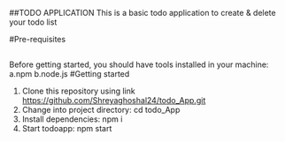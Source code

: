 ##TODO APPLICATION
This is a basic todo application to create & delete your todo list

#Pre-requisites
##
Before getting started, you should have tools installed in your machine:
 a.npm
 b.node.js
#Getting started
1. Clone this repository using link https://github.com/Shreyaghoshal24/todo_App.git
2. Change into project directory: cd todo_App
3. Install dependencies: npm i
4. Start todoapp: npm start
